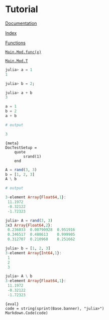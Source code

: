 # Tutorial

[Documentation]({ref})

[Index]({ref})

[Functions]({ref})

[`Main.Mod.func(x)`]({ref})

[`Main.Mod.T`]({ref})

```julia
julia> a = 1
1

julia> b = 2;

julia> a + b
3
```

```julia
a = 1
b = 2
a + b

# output

3
```

    {meta}
    DocTestSetup =
        quote
            srand(1)
        end

```julia
A = rand(3, 3)
b = [1, 2, 3]
A \ b

# output

3-element Array{Float64,1}:
 11.1972
 -0.32122
 -1.72323
```

```julia
julia> A = rand(3, 3)
3x3 Array{Float64,2}:
 0.236033  0.00790928  0.951916
 0.346517  0.488613    0.999905
 0.312707  0.210968    0.251662

julia> b = [1, 2, 3]
3-element Array{Int64,1}:
 1
 2
 3

julia> A \ b
3-element Array{Float64,1}:
 11.1972
 -0.32122
 -1.72323
```

    {eval}
    code = string(sprint(Base.banner), "julia>")
    Markdown.Code(code)

